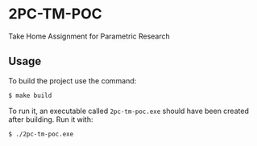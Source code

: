 # 2PC-TM-POC

Take Home Assignment for Parametric Research

## Usage

To build the project use the command:

```bash
$ make build
```

To run it, an executable called `2pc-tm-poc.exe` should have been created after building. Run it with:

```bash
$ ./2pc-tm-poc.exe
```
